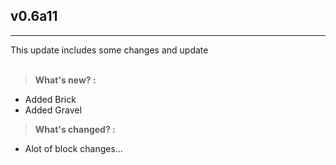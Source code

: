 ## v0.6a11
---
This update includes some changes and update<br><br>
> **What's new? :**
- Added Brick
- Added Gravel

> **What's changed? :**
* Alot of block changes...